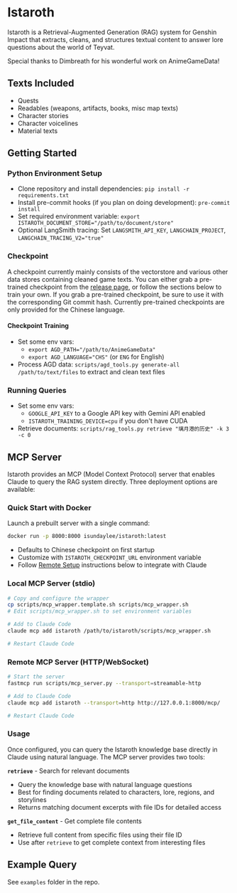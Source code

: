 # Istaroth

Istaroth is a Retrieval-Augmented Generation (RAG) system for Genshin Impact that extracts, cleans, and structures textual content to answer lore questions about the world of Teyvat.

Special thanks to Dimbreath for his wonderful work on AnimeGameData!

## Texts Included

- Quests
- Readables (weapons, artifacts, books, misc map texts)
- Character stories
- Character voicelines
- Material texts

## Getting Started

### Python Environment Setup

- Clone repository and install dependencies: `pip install -r requirements.txt`
- Install pre-commit hooks (if you plan on doing development): `pre-commit install`
- Set required environment variable: `export ISTAROTH_DOCUMENT_STORE="/path/to/document/store"`
- Optional LangSmith tracing: Set `LANGSMITH_API_KEY`, `LANGCHAIN_PROJECT`, `LANGCHAIN_TRACING_V2="true"`

### Checkpoint

A checkpoint currently mainly consists of the vectorstore and various other data stores containing cleaned game texts. You can either grab a pre-trained checkpoint from the [release page](https://github.com/isundaylee/istaroth/releases), or follow the sections below to train your own. If you grab a pre-trained checkpoint, be sure to use it with the corresponding Git commit hash. Currently pre-trained checkpoints are only provided for the Chinese language.

#### Checkpoint Training

- Set some env vars:
    - `export AGD_PATH="/path/to/AnimeGameData"`
    - `export AGD_LANGUAGE="CHS"` (or `ENG` for English)
- Process AGD data: `scripts/agd_tools.py generate-all /path/to/text/files` to extract and clean text files

### Running Queries

- Set some env vars:
    - `GOOGLE_API_KEY` to a Google API key with Gemini API enabled
    - `ISTAROTH_TRAINING_DEVICE=cpu` if you don't have CUDA
- Retrieve documents: `scripts/rag_tools.py retrieve "璃月港的历史" -k 3 -c 0`

## MCP Server

Istaroth provides an MCP (Model Context Protocol) server that enables Claude to query the RAG system directly. Three deployment options are available:

### Quick Start with Docker

Launch a prebuilt server with a single command:

```bash
docker run -p 8000:8000 isundaylee/istaroth:latest
```

- Defaults to Chinese checkpoint on first startup
- Customize with `ISTAROTH_CHECKPOINT_URL` environment variable
- Follow [Remote Setup](#remote-mcp-server-httpwebsocket) instructions below to integrate with Claude

### Local MCP Server (stdio)

```bash
# Copy and configure the wrapper
cp scripts/mcp_wrapper.template.sh scripts/mcp_wrapper.sh
# Edit scripts/mcp_wrapper.sh to set environment variables

# Add to Claude Code
claude mcp add istaroth /path/to/istaroth/scripts/mcp_wrapper.sh

# Restart Claude Code
```

### Remote MCP Server (HTTP/WebSocket)

```bash
# Start the server
fastmcp run scripts/mcp_server.py --transport=streamable-http

# Add to Claude Code
claude mcp add istaroth --transport=http http://127.0.0.1:8000/mcp/

# Restart Claude Code
```

### Usage

Once configured, you can query the Istaroth knowledge base directly in Claude using natural language. The MCP server provides two tools:

**`retrieve`** - Search for relevant documents
- Query the knowledge base with natural language questions
- Best for finding documents related to characters, lore, regions, and storylines
- Returns matching document excerpts with file IDs for detailed access

**`get_file_content`** - Get complete file contents
- Retrieve full content from specific files using their file ID
- Use after `retrieve` to get complete context from interesting files

## Example Query

See `examples` folder in the repo.
